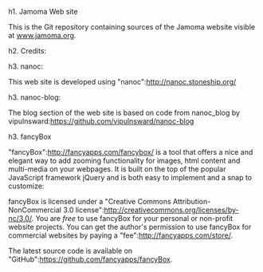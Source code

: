 h1. Jamoma Web site

This is the Git repository containing sources of the Jamoma website visible at www.jamoma.org.


h2. Credits:



h3. nanoc:

This web site is developed using "nanoc":http://nanoc.stoneship.org/



h3. nanoc-blog:

The blog section of the web site is based on code from nanoc_blog by vipulnsward:https://github.com/vipulnsward/nanoc-blog



h3. fancyBox

"fancyBox":http://fancyapps.com/fancybox/ is a tool that offers a nice and elegant way to add zooming functionality for images, html content and multi-media on your webpages. It is built on the top of the popular JavaScript framework jQuery and is both easy to implement and a snap to customize:

fancyBox is licensed under a "Creative Commons Attribution-NonCommercial 3.0 license":http://creativecommons.org/licenses/by-nc/3.0/. 
You are *free* to use fancyBox for your personal or non-profit website projects. 
You can get the author's permission to use fancyBox for commercial websites by paying a "fee":http://fancyapps.com/store/.

The latest source code is available on "GitHub":https://github.com/fancyapps/fancyBox.